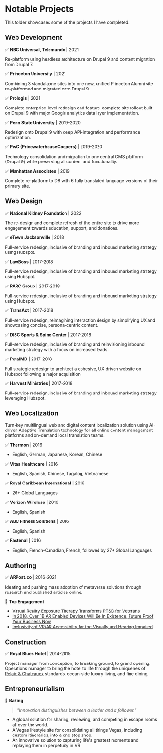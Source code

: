 # Notable Projects
This folder showcases some of the projects I have completed.

## Web Development

✅ __NBC Universal, Telemundo__ | 2021

Re-platform using headless architecture on Drupal 9 and content migration from Drupal 7.

✅ __Princeton University__ | 2021

Combining 3 standalaone sites into one new, unified Princeton Alumni site re-platformed and migrated onto Drupal 9.

✅ __Prologis__ | 2021

Complete enterprise-level redesign and feature-complete site rollout built on Drupal 9 with major Google analytics data layer implementation.

✅ __Penn State University__ | 2019-2020

Redesign onto Drupal 9 with deep API-integration and performance optimization.

✅ __PwC (PricewaterhouseCoopers)__ | 2019-2020

Technology consolidation and migration to one central CMS platform (Drupal 9) while preserving all content and functionality.

✅ __Manhattan Associates__ | 2019 

Complete re-platform to D8 with 6 fully translated language versions of their primary site.


## Web Design

✅ __National Kidney Foundation__ | 2022

The re-design and complete refresh of the entire site to drive more engagement towards education, support, and donations. 

✅ __eTown Jacksonville__ | 2018

Full-service redesign, inclusive of branding and inbound marketing strategy using Hubspot.

✅ __LawBoss__ | 2017-2018

Full-service redesign, inclusive of branding and inbound marketing strategy using Hubspot.

✅ __PARC Group__ | 2017-2018

Full-service redesign, inclusive of branding and inbound marketing strategy using Hubspot.

✅ __TransAct__ | 2017-2018

Full-service redesign, reimagining interaction design by simplifying UX and showcasing concise, persona-centric content.

✅ __DISC Sports & Spine Center__ | 2017-2018

Full-service redesign, inclusive of branding and reinvisioning inbound marketing strategy with a focus on increased leads.

✅ __PetalMD__ | 2017-2018

Full strategic redesign to architect a cohesive, UX driven website on Hubspot following a major acquisition.

✅ __Harvest Ministries__ | 2017-2018

Full-service redesign, inclusive of branding and inbound marketing strategy leveraging Hubspot.


## Web Localization

Turn-key multilingual web and digital content localization solution using AI-driven Adaptive Translation technology for all online content management platforms and on-demand local translation teams. 

✅ __Thermon__ | 2016

* English, German, Japanese, Korean, Chinese

✅ __Vitas Healthcare__ | 2016

* English, Spanish, Chinese, Tagalog, Vietnamese

✅ __Royal Caribbean International__ | 2016

* 26+ Global Languages

✅ __Verizon Wireless__ | 2016

* English, Spanish

✅ __ABC Fitness Solutions__ | 2016

* English, Spanish

✅ __Fastenal__ | 2016

* English, French-Canadian, French, followed by 27+ Global Languages


## Authoring

✅ __ARPost.co__ | 2016-2021

Ideating and pushing mass adoption of metaverse solutions through research and published articles online.

📝 __Top Engagement__

* [Virtual Reality Exposure Therapy Transforms PTSD for Veterans](https://arpost.co/2018/11/09/virtual-reality-exposure-therapy-veterans-ptsd-treatment/)
* [In 2018, Over 1B AR Enabled Devices Will Be In Existence, Future Proof Your Business Now](https://arpost.co/2018/04/03/2018-1-billion-augmented-reality-enabled-devices-will-existence-future-proof-business-now/)
* [Inclusivity of VR/AR Accessibilty for the Visually and Hearing Impaired](https://arpost.co/2018/09/18/inclusivity-of-vr-and-ar-accessibility-for-the-visually-and-hearing-impaired/)


## Construction

✅ __Royal Blues Hotel__ | 2014-2015

Project manager from conception, to breaking ground, to grand opening. Operations manager to bring the hotel to life through the uniquenes of [Relaix & Chateauex](https://www.relaischateaux.com/us/) standards, ocean-side luxury living, and fine dining.


## Entrepreneurialism 

🧠 __Baking__

> _"Innovation distinguishes between a leader and a follower."_

* A global solution for sharing, reviewing, and competing in escape rooms all over the world. 
* A Vegas lifestyle site for consolidating all things Vegas, including custom itineraries, into a one stop shop. 
* An innovative solution to capturing life's greatest moments and replaying them in perpetuity in VR. 


